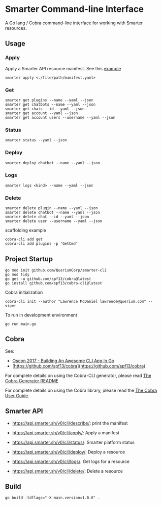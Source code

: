# Smarter Command-line Interface

A Go lang / Cobra command-line interface for working with Smarter resources.

## Usage

### Apply

Apply a Smarter API resource manifest. See this [example](./data/manifests/example-configuration.yaml)

```console
smarter apply <./file/path/manifest.yaml>
```

### Get

```console
smarter get plugins --name --yaml --json
smarter get chatbots --name --yaml --json
smarter get chats --id --yaml --json
smarter get account --yaml --json
smarter get account users --username --yaml --json
```

### Status

```console
smarter status --yaml --json
```

### Deploy

```console
smarter deploy chatbot --name --yaml --json
```

### Logs

```console
smarter logs <kind> --name --yaml --json
```

### Delete

```console
smarter delete plugin --name --yaml --json
smarter delete chatbot --name --yaml --json
smarter delete chat --id --yaml --json
smarter delete user --username --yaml --json
```

scaffolding example

```console
cobra-cli add get
cobra-cli add plugins -p 'GetCmd'
```

## Project Startup

```console
go mod init github.com/QueriumCorp/smarter-cli
go mod tidy
go get -u github.com/spf13/cobra@latest
go install github.com/spf13/cobra-cli@latest
```

Cobra initialization

```console
cobra-cli init --author "Lawrence McDaniel lawrence@querium.com" --viper
```

To run in development environment

```console
go run main.go
```

## Cobra

See:

- [Oscon 2017 - Building An Awesome CLI App In Go](https://spf13.com/presentation/building-an-awesome-cli-app-in-go-oscon/)
- [https://github.com/spf13/cobra](https://github.com/spf13/cobra)

For complete details on using the Cobra-CLI generator, please read [The Cobra Generator README](https://github.com/spf13/cobra-cli/blob/main/README.md)

For complete details on using the Cobra library, please read the [The Cobra User Guide](https://github.com/spf13/cobra/blob/main/site/content/user_guide.md).


## Smarter API

- https://api.smarter.sh/v0/cli/describe/: print the manifest
- https://api.smarter.sh/v0/cli/apply/: Apply a manifest
- https://api.smarter.sh/v0/cli/status/: Smarter platform status
- https://api.smarter.sh/v0/cli/deploy/: Deploy a resource

- https://api.smarter.sh/v0/cli/logs/: Get logs for a resource
- https://api.smarter.sh/v0/cli/delete/: Delete a resource

## Build

```console
go build -ldflags="-X main.version=1.0.0" .
```
